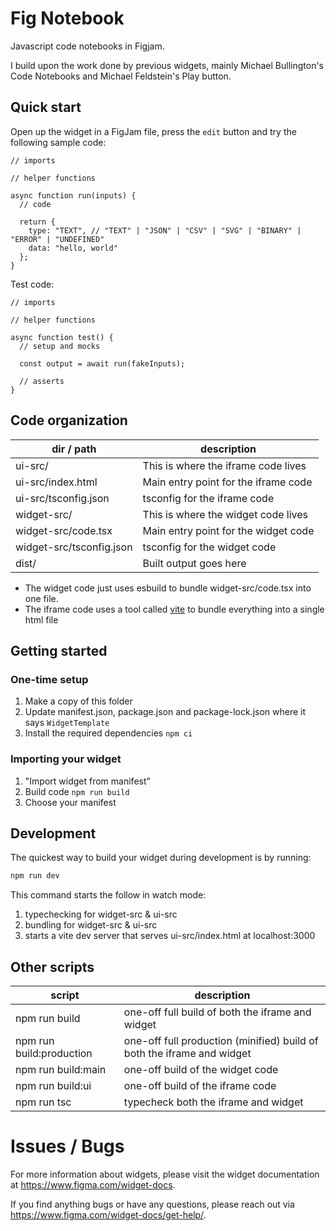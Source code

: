 Fig Notebook
===
Javascript code notebooks in Figjam.

I build upon the work done by previous widgets, mainly Michael Bullington's Code Notebooks and Michael Feldstein's Play button.

## Quick start

Open up the widget in a FigJam file, press the `edit` button and try the following sample code:
```
// imports

// helper functions

async function run(inputs) {
  // code

  return {
    type: "TEXT", // "TEXT" | "JSON" | "CSV" | "SVG" | "BINARY" | "ERROR" | "UNDEFINED"
    data: "hello, world"
  };
}
```

Test code:
```
// imports

// helper functions

async function test() {
  // setup and mocks

  const output = await run(fakeInputs);

  // asserts
}
```

## Code organization

| dir / path               | description                          |
| ------------------------ | ------------------------------------ |
| ui-src/                  | This is where the iframe code lives  |
| ui-src/index.html        | Main entry point for the iframe code |
| ui-src/tsconfig.json     | tsconfig for the iframe code         |
| widget-src/              | This is where the widget code lives  |
| widget-src/code.tsx      | Main entry point for the widget code |
| widget-src/tsconfig.json | tsconfig for the widget code         |
| dist/                    | Built output goes here               |

- The widget code just uses esbuild to bundle widget-src/code.tsx into one file.
- The iframe code uses a tool called [vite](https://vitejs.dev/) to bundle everything into a single html file

## Getting started

### One-time setup
1. Make a copy of this folder
2. Update manifest.json, package.json and package-lock.json where it says `WidgetTemplate`
3. Install the required dependencies `npm ci`


### Importing your widget
1. "Import widget from manifest"
2. Build code `npm run build`
3. Choose your manifest


## Development

The quickest way to build your widget during development is by running:

```sh
npm run dev
```

This command starts the follow in watch mode:
1. typechecking for widget-src & ui-src
2. bundling for widget-src & ui-src
3. starts a vite dev server that serves ui-src/index.html at localhost:3000

## Other scripts

| script                   | description                                                             |
| ------------------------ | ----------------------------------------------------------------------- |
| npm run build            | one-off full build of both the iframe and widget                        |
| npm run build:production | one-off full production (minified) build of both the iframe and widget  |
| npm run build:main       | one-off build of the widget code                                        |
| npm run build:ui         | one-off build of the iframe code                                        |
| npm run tsc              | typecheck both the iframe and widget                                    |

# Issues / Bugs

For more information about widgets, please visit the widget documentation at https://www.figma.com/widget-docs.

If you find anything bugs or have any questions, please reach out via https://www.figma.com/widget-docs/get-help/.
